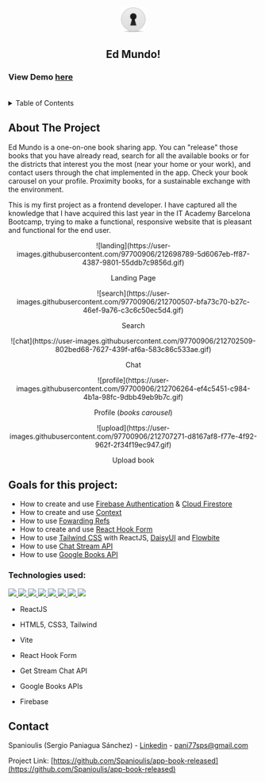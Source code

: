 <!-- PROJECT LOGO -->
<div align="center">
  <a href="https://ed-mundo.netlify.app/">
    <img src="src/assets/keyhole-logo.png" alt="Logo" width="50" height="50">
  </a>
  <h2 align="center">Ed Mundo!</h2>

 <h3 align="left">
    View Demo <a href="https://ed-mundo.netlify.app/">here</a>
 </h3>
 <br />
</div>

<!-- TABLE OF CONTENTS -->
<details>
  <summary>Table of Contents</summary>
  <ol>
    <li>
      <a href="#about-the-project">About The Project</a>
      <ul>
        <li><a href="#goals">Goals for this project</a></li>
        <li><a href="#technologies-used">Technologies used</a></li>
      </ul>
    </li>
    <li><a href="#contact">Contact</a></li>
    <li><a href="#acknowledgments">Acknowledgments</a></li>
  </ol>
</details>


<!-- ABOUT THE PROJECT -->
## About The Project

Ed Mundo is a one-on-one book sharing app. You can "release" those books that you have already read, search for all the available books or for the districts that interest you the most (near your home or your work), and contact users through the chat implemented in the app. Check your book carousel on your profile. Proximity books, for a sustainable exchange with the environment.

This is my first project as a frontend developer. I have captured all the knowledge that I have acquired this last year in the IT Academy Barcelona Bootcamp, trying to make a functional, responsive website that is pleasant and functional for the end user.

<div align="center">
<p>![landing](https://user-images.githubusercontent.com/97700906/212698789-5d6067eb-ff87-4387-9801-55ddb7c9856d.gif)</p>
  <p align="center">Landing Page</p>
![search](https://user-images.githubusercontent.com/97700906/212700507-bfa73c70-b27c-46ef-9a76-c3c6c50ec5d4.gif)
  <p align="center">Search</p>
![chat](https://user-images.githubusercontent.com/97700906/212702509-802bed68-7627-439f-af6a-583c86c533ae.gif)
  <p align="center">Chat</p>
  ![profile](https://user-images.githubusercontent.com/97700906/212706264-ef4c5451-c984-4b1a-98fc-9dbb49eb9b7c.gif)
  <p align="center">Profile (<i>books carousel</i>)</p>
  ![upload](https://user-images.githubusercontent.com/97700906/212707271-d8167af8-f77e-4f92-962f-2f34f19ec947.gif)
  <p align="center">Upload book</p>
</div>


## Goals for this project:

- How to create and use [Firebase Authentication](https://firebase.google.com/) & [Cloud Firestore](https://firebase.google.com/docs/firestore)
- How to create and use [Context](https://reactjs.org/docs/context.html)
- How to use [Fowarding Refs](https://reactjs.org/docs/forwarding-refs.html)
- How to create and use [React Hook Form](https://react-hook-form.com/)
- How to use [Tailwind CSS](https://reactjs.org/docs/higher-order-components.html) with ReactJS, [DaisyUI](https://daisyui.com/) and [Flowbite](https://flowbite.com/)
- How to use [Chat Stream API](https://getstream.io/chat/)
- How to use [Google Books API](https://developers.google.com/books)


### Technologies used:

<p align="left">
  <a href="https://beta.reactjs.org/">
    <img src="https://skillicons.dev/icons?i=react" />
  </a>
  <a href="https://vitejs.dev/">
    <img src="https://skillicons.dev/icons?i=vite" />
  </a>
  <a href="https://developer.mozilla.org/es/docs/Web/HTML">
    <img src="https://skillicons.dev/icons?i=html" />
  </a>
  <a href="https://developer.mozilla.org/es/docs/Web/CSS">
    <img src="https://skillicons.dev/icons?i=css" />
  </a>
  <a href="https://tailwindcss.com/">
    <img src="https://skillicons.dev/icons?i=tailwind" />
  </a>
  <a href="https://code.visualstudio.com/">
    <img src="https://skillicons.dev/icons?i=vscode" />
  </a>
  <a href="https://git-scm.com/">
    <img src="https://skillicons.dev/icons?i=git" />
  </a>
  <a href="https://firebase.google.com/">
    <img src="https://skillicons.dev/icons?i=firebase" />
  </a>
</p>

- ReactJS
- HTML5, CSS3, Tailwind
- Vite
- React Hook Form

- Get Stream Chat API
- Google Books APIs

- Firebase


<!-- CONTACT -->
## Contact

Spanioulis (Sergio Paniagua Sánchez) - [Linkedin](https://www.linkedin.com/in/sergio-paniagua-sanchez/) - pani77sps@gmail.com

Project Link: [https://github.com/Spanioulis/app-book-released](https://github.com/Spanioulis/app-book-released)


<!-- ACKNOWLEDGMENTS -->
<!--## Acknowledgments

Use this space to list resources you find helpful and would like to give credit to. I've included a few of my favorites to kick things off!

* [Choose an Open Source License](https://choosealicense.com)
* [GitHub Emoji Cheat Sheet](https://www.webpagefx.com/tools/emoji-cheat-sheet)
* [Malven's Flexbox Cheatsheet](https://flexbox.malven.co/)
* [Malven's Grid Cheatsheet](https://grid.malven.co/)
* [Img Shields](https://shields.io)
* [GitHub Pages](https://pages.github.com)
* [Font Awesome](https://fontawesome.com)
* [React Icons](https://react-icons.github.io/react-icons/search)

<p align="right">(<a href="#readme-top">back to top</a>)</p>-->

